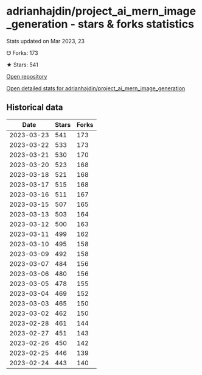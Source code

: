 # adrianhajdin/project_ai_mern_image_generation - stars & forks statistics

Stats updated on Mar 2023, 23

☋ Forks: 173

★ Stars: 541

[Open repository](https://github.com/adrianhajdin/project_ai_mern_image_generation)

[Open detailed stats for adrianhajdin/project_ai_mern_image_generation](https://reviewgithub.com/rep/adrianhajdin/project_ai_mern_image_generation)

## Historical data
| Date | Stars | Forks |
|------|-------|-------|
| 2023-03-23 | 541 | 173 | 
| 2023-03-22 | 533 | 173 | 
| 2023-03-21 | 530 | 170 | 
| 2023-03-20 | 523 | 168 | 
| 2023-03-18 | 521 | 168 | 
| 2023-03-17 | 515 | 168 | 
| 2023-03-16 | 511 | 167 | 
| 2023-03-15 | 507 | 165 | 
| 2023-03-13 | 503 | 164 | 
| 2023-03-12 | 500 | 163 | 
| 2023-03-11 | 499 | 162 | 
| 2023-03-10 | 495 | 158 | 
| 2023-03-09 | 492 | 158 | 
| 2023-03-07 | 484 | 156 | 
| 2023-03-06 | 480 | 156 | 
| 2023-03-05 | 478 | 155 | 
| 2023-03-04 | 469 | 152 | 
| 2023-03-03 | 465 | 150 | 
| 2023-03-02 | 462 | 150 | 
| 2023-02-28 | 461 | 144 | 
| 2023-02-27 | 451 | 143 | 
| 2023-02-26 | 450 | 142 | 
| 2023-02-25 | 446 | 139 | 
| 2023-02-24 | 443 | 140 | 


